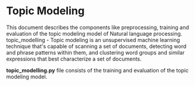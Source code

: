 # Topic Modeling 
This document describes the components like preprocessing, training and evaluation of the topic modeling model of Natural language processing.
topic_modelling - Topic modeling is an unsupervised machine learning technique that's capable of scanning a set of documents, detecting word and phrase patterns within them, and clustering word groups and similar expressions that best characterize a set of documents.

**topic_modelling.py** file consists of the training and evaluation of the topic modeling model.
